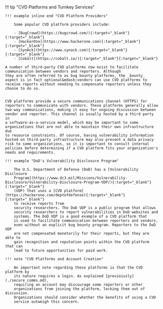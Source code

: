 !!! tip "CVD Platforms and Turnkey Services"

    !!! example inline end "CVD Platform Providers"

        Some popular CVD platform providers include:

        - [BugCrowd](https://bugcrowd.com/){:target="_blank"}{:target="_blank"}
        - [HackerOne](https://www.hackerone.com){:target="_blank"}{:target="_blank"}
        - [SynAck](https://www.synack.com){:target="_blank"}{:target="_blank"}
        - [Cobalt](https://cobalt.io/){:target="_blank"}{:target="_blank"}

    A number of third-party CVD platforms now exist to facilitate
    communication between vendors and reporters. Although
    they are often referred to as bug bounty platforms, the _bounty_
    aspect is in fact optional&mdash;vendors can use CVD platforms to
    receive reports without needing to compensate reporters unless they
    choose to do so. 


    CVD platforms provide a secure communications channel (HTTPS) for
    reporters to communicate with vendors. These platforms generally allow
    two-way communications, making it easy for ongoing discussion between
    vendor and reporter. This channel is usually hosted by a third party in
    a software-as-a-service model, which may be important to some
    organizations that are not able to maintain their own infrastructure due
    to resource constraints. Of course, having vulnerability information
    hosted on third-party infrastructure may also present a data privacy
    risk to some organizations, so it is important to consult internal
    policies before determining if a CVD platform fits your organization's
    needs and requirements.

    !!! example "DoD's Vulnerability Disclosure Program"

        The U.S. Department of Defense (DoD) has a [Vulnerability Disclosure
        Program](https://www.dc3.mil/Missions/Vulnerability-Disclosure/Vulnerability-Disclosure-Program-VDP/){:target="_blank"}{:target="_blank"}
        (VDP) that uses a [CVD platform](https://hackerone.com/deptofdefense){:target="_blank"}{:target="_blank"}
        to receive reports from
        security researchers. The DoD VDP is a public program that allows
        security researchers to report vulnerabilities in DoD websites and
        systems. The DoD VDP is a good example of a CVD platform that
        is used to facilitate communication between reporters and vendors,
        even without an explicit bug bounty program. Reporters to the DoD VDP
        are not compensated monetarily for their reports, but they are able to
        gain recognition and reputation points within the CVD platform that can
        lead to future opportunities for paid work.

    !!! note "CVD Platforms and Account Creation"

        An important note regarding these platforms is that the CVD platform by
        its nature requires a login. As explained [previoiusly](./secure_comms.md),
        requiring an account may discourage some reporters or other
        organizations from joining the platform, locking them out of discussion.
        Organizations should consider whether the benefits of using a CVD
        service outweigh this concern.

